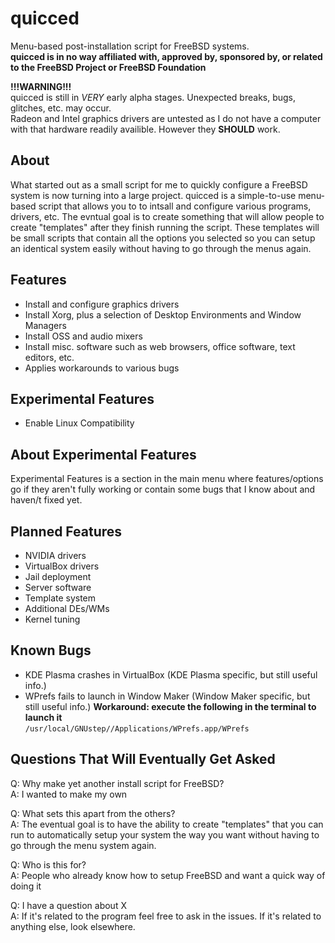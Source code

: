 # quicced
Menu-based post-installation script for FreeBSD systems.\
**quicced is in no way affiliated with, approved by, sponsored by, or related to the FreeBSD Project or FreeBSD Foundation**

**!!!WARNING!!!**\
quicced is still in *VERY* early alpha stages. Unexpected breaks, bugs, glitches, etc. may occur.\
Radeon and Intel graphics drivers are untested as I do not have a computer with that hardware readily availible. However they **SHOULD** work.

## About
What started out as a small script for me to quickly configure a FreeBSD system is now turning into a large project. quicced is a simple-to-use menu-based script that allows you to to intsall and configure various programs, drivers, etc. The evntual goal is to create something that will allow people to create "templates" after they finish running the script. These templates will be small scripts that contain all the options you selected so you can setup an identical system easily without having to go through the menus again.

## Features
- Install and configure graphics drivers
- Install Xorg, plus a selection of Desktop Environments and Window Managers
- Install OSS and audio mixers
- Install misc. software such as web browsers, office software, text editors, etc.
- Applies workarounds to various bugs

## Experimental Features
- Enable Linux Compatibility

## About Experimental Features
Experimental Features is a section in the main menu where features/options go if they aren't fully working or contain some bugs that I know about and haven/t fixed yet.

## Planned Features
- NVIDIA drivers
- VirtualBox drivers
- Jail deployment
- Server software
- Template system
- Additional DEs/WMs
- Kernel tuning

## Known Bugs
- KDE Plasma crashes in VirtualBox (KDE Plasma specific, but still useful info.)
- WPrefs fails to launch in Window Maker (Window Maker specific, but still useful info.) **Workaround: execute the following in the terminal to launch it**\
`/usr/local/GNUstep//Applications/WPrefs.app/WPrefs`

## Questions That Will Eventually Get Asked
Q: Why make yet another install script for FreeBSD?\
A: I wanted to make my own

Q: What sets this apart from the others?\
A: The eventual goal is to have the ability to create "templates" that you can run to automatically setup your system the way you want without having to go through the menu system again.

Q: Who is this for?\
A: People who already know how to setup FreeBSD and want a quick way of doing it

Q: I have a question about X\
A: If it's related to the program feel free to ask in the issues. If it's related to anything else, look elsewhere.
